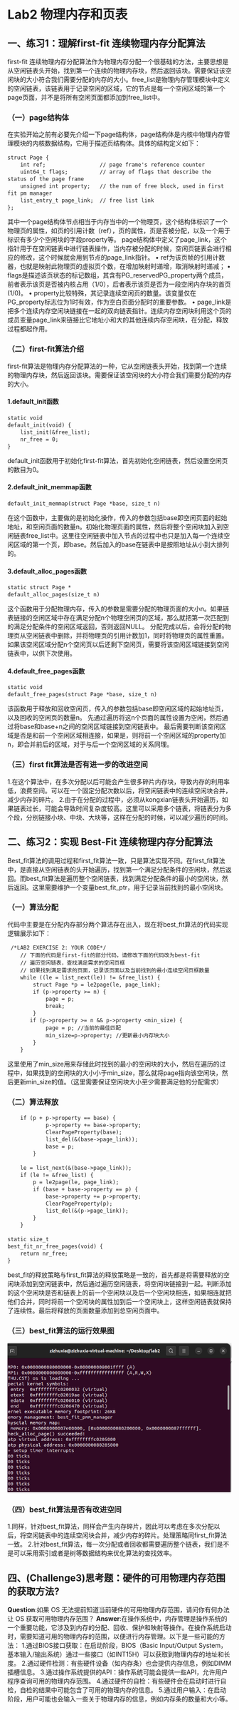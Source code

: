 # Lab2 物理内存和页表
## 一、练习1：理解first-fit 连续物理内存分配算法
first-fit 连续物理内存分配算法作为物理内存分配一个很基础的方法，主要思想是从空闲链表头开始，找到第一个连续的物理内存块，然后返回该块。需要保证该空闲块的大小符合我们需要分配的内存的大小。free_list是物理内存管理模块中定义的空闲链表，该链表用于记录空闲的区域，它的节点是每一个空闲区域的第一个page页面，并不是将所有空闲页面都添加到free_list中。

### （一）page结构体
在实验开始之前有必要先介绍一下page结构体，page结构体是内核中物理内存管理模块的内核数据结构，它用于描述页结构体。具体的结构定义如下：
```
struct Page {
    int ref;                 // page frame's reference counter
    uint64_t flags;          // array of flags that describe the status of the page frame
    unsigned int property;   // the num of free block, used in first fit pm manager
    list_entry_t page_link;  // free list link
};
```
其中一个page结构体节点相当于内存当中的一个物理页，这个结构体标识了一个物理页的属性，如页的引用计数（ref），页的属性，页是否被分配，以及一个用于标识有多少个空闲块的字段property等。
page结构体中定义了page_link，这个指针用于在空闲链表中进行链表操作，当内存被分配的时候，空闲页链表会进行相应的修改，这个时候就会用到节点的page_link指针。
• ref为该⻚帧的引⽤计数器，也就是映射此物理⻚的虚拟⻚个数，在增加映射时递增，取消映射时递减；
• flags是描述该⻚状态的标记数组，其含有PG_reservedPG_property两个成员，前者表⽰该⻚是否被内核占⽤（1/0），后者表⽰该⻚是否为⼀段空闲内存块的⾸⻚(1/0)。
• property⽐较特殊，其记录连续空闲⻚的数量。该变量仅在PG_property标志位为1时有效，作为空⽩⻚⾯分配时的重要参数。
• page_link是把多个连续内存空闲块链接在⼀起的双向链表指针。连续内存空闲块利⽤这个⻚的成员变量page_link来链接⽐它地址⼩和⼤的其他连续内存空闲块，在分配，释放过程都起作⽤。
### （二）first-fit算法介绍
first-fit算法是物理内存分配算法的一种，它从空闲链表头开始，找到第一个连续的物理内存块，然后返回该块。需要保证该空闲块的大小符合我们需要分配的内存的大小。
#### 1.default_init函数
```
static void
default_init(void) {
    list_init(&free_list);
    nr_free = 0;
}
```
default_init函数用于初始化first-fit算法，首先初始化空闲链表，然后设置空闲页的数目为0。
#### 2.default_init_memmap函数
```
default_init_memmap(struct Page *base, size_t n)
```
在这个函数中，主要做的是初始化操作，传入的参数包括base即空闲页面的起始地址，和空闲页面的数量n。初始化物理页面的属性，然后将整个空闲块加入到空闲链表free_list中。这里往空闲链表中加入节点的过程中也只是加入每一个连续空闲区域的第一个页，即base。然后加入的base在链表中是按照地址从小到大排列的。
#### 3.default_alloc_pages函数
```
static struct Page *
default_alloc_pages(size_t n)
```
这个函数用于分配物理内存，传入的参数是需要分配的物理页面的大小n。如果链表链接的空闲区域中存在满足分配n个物理空闲页的区域，那么就把第一次匹配到的满足分配条件的空闲区域返回，否则返回NULL。
分配完成以后，会将分配的物理页从空闲链表中删除，并将物理页的引用计数加1，同时将物理页的属性重置。如果该空闲区域分配n个空闲页以后还剩下空闲页，需要将该空闲区域链接到空闲链表中，以供下次使用。

#### 4.default_free_pages函数
```
static void
default_free_pages(struct Page *base, size_t n) 
```
该函数用于释放和回收空闲页，传入的参数包括base即空闲区域的起始地址页，以及回收的空闲页的数量n。
先通过遍历将这n个页面的属性设置为空闲，然后通过将base和base+n之间的空闲区域链接到空闲链表中。
最后需要判断该空闲区域是否是和前一个空闲区域相连接，如果是，则将前一个空闲区域的property加n，即合并前后的区域，对于与后一个空闲区域的关系同理。

### （三）first fit算法是否有进一步的改进空间
1.在这个算法中，在多次分配以后可能会产生很多碎片内存块，导致内存的利用率低，浪费空间。可以在一个固定分配次数以后，将空闲链表中的连续空闲块合并，减少内存的碎片。
2.由于在分配的过程中，必须从kongxian链表头开始遍历，如果链表过长，可能会导致时间复杂度较高。这里可以采用多个链表，将链表分为多个段，分别链接小块、中块、大块等，这样在分配的时候，可以减少遍历的时间。

## 二、练习2：实现 Best-Fit 连续物理内存分配算法
Best_fit算法的调用过程和first_fit算法一致，只是算法实现不同。在first_fit算法中，是直接从空闲链表的头开始遍历，找到第一个满足分配条件的空闲块，然后返回。而best_fit算法是遍历整个空闲链表，找到满足分配条件的最小的空闲块，然后返回。这里需要维护一个变量best_fit_ptr，用于记录当前找到的最小空闲块。
### （一）算法分配
代码中主要是在分配内存部分两个算法存在出入，现在将best_fit算法的代码实现逻辑展示如下：
```
 /*LAB2 EXERCISE 2: YOUR CODE*/ 
    // 下面的代码是first-fit的部分代码，请修改下面的代码改为best-fit
    // 遍历空闲链表，查找满足需求的空闲页框
    // 如果找到满足需求的页面，记录该页面以及当前找到的最小连续空闲页框数量
    while ((le = list_next(le)) != &free_list) {
        struct Page *p = le2page(le, page_link);
        if (p->property >= n) {
            page = p;
            break;
        }
       if (p->property >= n && p->property <min_size) { 
            page = p; //当前的最佳匹配
            min_size=p->property; //更新最小内存块大小
        }
    }
```
    
这里使用了min_size用来存储此时找到的最小的空闲块的大小，然后在遍历的过程中，如果找到的空闲块的大小小于min_size，那么就将page指向该空闲块，然后更新min_size的值。（这里需要保证空闲块大小至少需要满足他的分配需求）

### （二）算法释放
```
    if (p + p->property == base) {
            p->property += base->property;
            ClearPageProperty(base);
            list_del(&(base->page_link));
            base = p;
        }

    le = list_next(&(base->page_link));
    if (le != &free_list) {
        p = le2page(le, page_link);
        if (base + base->property == p) {
            base->property += p->property;
            ClearPageProperty(p);
            list_del(&(p->page_link));
        }
    }

static size_t
best_fit_nr_free_pages(void) {
    return nr_free;
}
```
best_fit的释放策略与first_fit算法的释放策略是一致的，首先都是将需要释放的空闲块添加到空闲链表中，然后通过遍历空闲链表，将空闲块链接到一起。判断添加的这个空闲块是否和链表上的前一个空闲块以及后一个空闲块相连，如果相连就把他们合并，同时将前一个空闲块的属性加到后一个空闲块上，这样空闲链表就保持了连续性。最后将释放的页面数量添加到总空闲页面中。
### （三）best_fit算法的运行效果图
![best_run](https://github.com/tjwb/OS-NKU/blob/main/image/best_fit_run.png)
### （四）best_fit算法是否有改进空间
1.同样，针对best_fit算法，同样会产生内存碎片，因此可以考虑在多次分配以后，将空闲链表中的连续空闲块合并，减少内存的碎片。处理策略同first_fit算法一致。
2.针对best_fit算法，每一次分配或者回收都需要遍历整个链表，我们是不是可以采用索引或者是树等数据结构来优化算法的查找效率。




## 四、(Challenge3)思考题：硬件的可用物理内存范围的获取方法?
**Question**:如果 OS 无法提前知道当前硬件的可用物理内存范围，请问你有何办法让 OS 获取可用物理内存范围？
**Answer**:在操作系统中，内存管理是操作系统的一个重要功能，它涉及到内存的分配、回收、保护和映射等操作。在操作系统启动时，需要知道可用的物理内存的范围，以便进行内存管理。以下是一些可能的方法：
1.通过BIOS接口获取：在启动阶段，BIOS（Basic Input/Output System，基本输入/输出系统）通过一些接口（如INT15H）可以获取到物理内存的地址和长度。
2.通过硬件检测：有些硬件设备（如内存条）也会提供内存信息，例如DIMM插槽信息。
3.通过操作系统提供的API：操作系统可能会提供一些API，允许用户程序查询可用的物理内存范围。
4.通过硬件的自检：有些硬件会在启动时进行自检，自检的结果中可能包含了可用的物理内存的信息。
5.通过用户输入：在启动阶段，用户可能也会输入一些关于物理内存的信息，例如内存条的数量和大小等。
